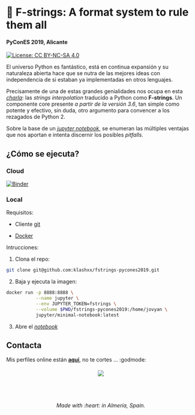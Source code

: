 # :snake: F-strings: A format system to rule them all

#### PyConES 2019, Alicante

[![License: CC BY-NC-SA 4.0](https://img.shields.io/badge/License-CC%20BY--NC--SA%204.0-lightgrey.svg)](https://creativecommons.org/licenses/by-nc-sa/4.0/)

El universo Python es fantástico, está en continua expansión y su naturaleza abierta hace que se nutra de las mejores ideas con independencia de si estaban ya implementadas en otros lenguajes.

Precisamente de una de estas grandes genialidades nos ocupa en esta [*charla*]( https://sched.co/VdMR): las *strings interpolation* traducido a Python como **F-strings**. Un componente core presente *a partir de la versión 3.6*, tan simple como potente y efectivo, sin duda, otro argumento para convencer a los rezagados de Python 2.

Sobre la base de un [*jupyter notebook*](https://mybinder.org/v2/gh/klashxx/fstrings-pycones2019/master?filepath=fstrings.ipynb), se enumeran las múltiples ventajas que nos aportan e intenta discernir los posibles *pitfalls*.

## ¿Cómo se ejecuta?

### Cloud

[![Binder](https://mybinder.org/badge_logo.svg)](https://mybinder.org/v2/gh/klashxx/fstrings-pycones2019/master?filepath=fstrings.ipynb)

### Local

Requisitos:

- Cliente [git][git-download]

- [Docker][docker-install]

Intrucciones:

1. Clona el repo:

```bash
git clone git@github.com:klashxx/fstrings-pycones2019.git
```

2. Baja y ejecuta la imagen:

```bash
docker run -p 8888:8888 \
           --name jupyter \
           --env JUPYTER_TOKEN=fstrings \
           --volume $PWD/fstrings-pycones2019:/home/jovyan \
           jupyter/minimal-notebook:latest
```

3. Abre el [*notebook*](http://127.0.0.1:8888/?token=fstrings)

## Contacta

Mis perfiles online están [**aquí**](https://klashxx.github.io/about), no te cortes ... :godmode:

<h6 align="center">
<a href="https://pycones19.sched.com/event/VdMR">
  <img src="https://github.com/klashxx/fstrings-pycones2019/blob/master/logo_pycon_2019.png">
</a></h6>
<br>
<h6 align="center">Made with :heart: in Almería, Spain.</h6>

[git-download]: https://git-scm.com/downloads "git - Descarga"
[docker-install]: https://docs.docker.com/engine/installation/ "Docker - Instalación"
